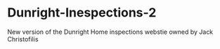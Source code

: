 # Dunright-Inespections-2
New version of the Dunright Home inspections webstie owned by Jack Christofilis
